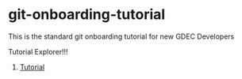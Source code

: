 # git-onboarding-tutorial
This is the standard git onboarding tutorial for new GDEC Developers

Tutorial Explorer!!!

1. [Tutorial](/tutorial.md)
